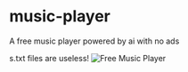# music-player
A free music player powered by ai with no ads

s.txt files are useless! 
![Free Music Player](https://github.com/Potatooff/music-player/assets/52106425/15c0d81d-9f1b-4f15-bda8-ca7c91d52c07)
